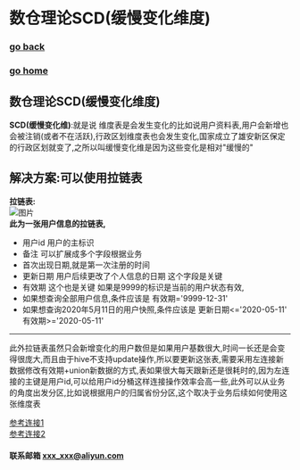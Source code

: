# 数仓理论SCD(缓慢变化维度)
### [go back](/database.md)      
### [go home](../README.md)     
## 数仓理论SCD(缓慢变化维度)
**SCD(缓慢变化维)**:就是说 维度表是会发生变化的比如说用户资料表,用户会新增也会被注销(或者不在活跃),行政区划维度表也会发生变化,国家成立了雄安新区保定的行政区划就变了,之所以叫缓慢变化维是因为这些变化是相对"缓慢的"
  
## 解决方案:可以使用拉链表
**拉链表:**  
![图片](/static/img/wx_20200616155520.png)  
**此为一张用户信息的拉链表,**
+ 用户id 用户的主标识
+ 备注 可以扩展成多个字段根据业务
+ 首次出现日期,就是第一次注册的时间
+ 更新日期 用户后续更改了个人信息的日期 这个字段是关键
+ 有效期 这个也是关键 如果是9999的标识是当前的用户状态有效,
+ 如果想查询全部用户信息,条件应该是 有效期='9999-12-31'
+ 如果想查询2020年5月11日的用户快照,条件应该是  更新日期<='2020-05-11' 有效期>='2020-05-11'
--------------------------------------------------------------------------------------------
此外拉链表虽然只会新增变化的用户数但是如果用户基数很大,时间一长还是会变得很庞大,而且由于hive不支持update操作,所以要更新这张表,需要采用左连接新数据修改有效期+union新数据的方式,表如果很大每天跟新还是很耗时的,因为左连接的主键是用户id,可以给用户id分桶这样连接操作效率会高一些,此外可以从业务的角度出发分区,比如说根据用户的归属省份分区,这个取决于业务后续如何使用这张维度表
  
[参考连接1](https://www.jianshu.com/p/e0a39c90a523)  
[参考连接2](https://www.jianshu.com/p/799252156379)
#### 联系邮箱 xxx_xxx@aliyun.com

